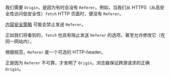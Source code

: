 我们需要 `Origin`，是因为有时会没有 `Referer`。例如，当我们从 HTTPS（从高安全性访问低安全性）`fetch` HTTP 页面时，便没有 `Referer`。

[内容安全策略](http://en.wikipedia.org/wiki/Content_Security_Policy) 可能会禁止发送 `Referer`。

正如我们将看到的，`fetch` 也具有阻止发送 `Referer` 的选项，甚至允许修改它（在同一网站内）。

根据规范，`Referer` 是一个可选的 HTTP-header。

正是因为 `Referer` 不可靠，才发明了 `Origin`。浏览器保证跨源请求的正确 `Origin`。
